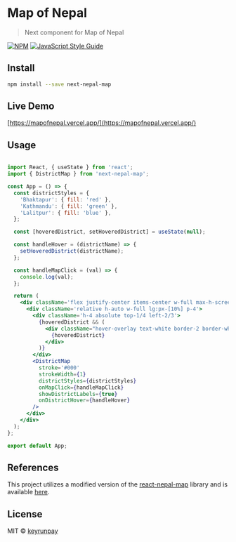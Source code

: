 # Map of Nepal

> Next component for Map of Nepal

[![NPM](https://img.shields.io/npm/v/react-nepal-map.svg)](https://www.npmjs.com/package/react-nepal-map) [![JavaScript Style Guide](https://img.shields.io/badge/code_style-standard-brightgreen.svg)](https://standardjs.com)

## Install

```bash
npm install --save next-nepal-map
```

## Live Demo

[https://mapofnepal.vercel.app/](https://mapofnepal.vercel.app/)

## Usage

```jsx

import React, { useState } from 'react';
import { DistrictMap } from 'next-nepal-map';

const App = () => {
  const districtStyles = {
    'Bhaktapur': { fill: 'red' },
    'Kathmandu': { fill: 'green' },
    'Lalitpur': { fill: 'blue' },
  };

  const [hoveredDistrict, setHoveredDistrict] = useState(null);

  const handleHover = (districtName) => {
    setHoveredDistrict(districtName);
  };

  const handleMapClick = (val) => {
    console.log(val);
  };

  return (
    <div className='flex justify-center items-center w-full max-h-screen flex-col py-4'>
      <div className='relative h-auto w-full lg:px-[10%] p-4'>
        <div className='h-4 absolute top-1/4 left-2/3'>
          {hoveredDistrict && (
            <div className="hover-overlay text-white border-2 border-white p-1.5 rounded-3xl px-4">
              {hoveredDistrict}
            </div>
          )}
        </div>
        <DistrictMap
          stroke='#000'
          strokeWidth={1}
          districtStyles={districtStyles}
          onMapClick={handleMapClick}
          showDistrictLabels={true}
          onDistrictHover={handleHover}
        />
      </div>
    </div>
  );
};

export default App;

```
## References
This project utilizes a modified version of the [react-nepal-map](https://github.com/keyrunpay/react-nepal-map) library and is available [here](https://github.com/keyrunpay/react-nepal-map).

## License

MIT © [keyrunpay](https://github.com/keyrunpay)

